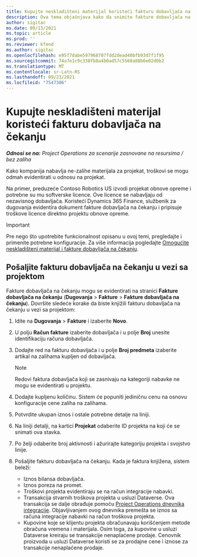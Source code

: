 ```yaml
---
title: Kupujte neskladišteni materijal koristeći fakturu dobavljača na čekanju
description: Ova tema objašnjava kako da snimite fakture dobavljača na čekanju.
author: sigitac
ms.date: 09/13/2021
ms.topic: article
ms.prod: ''
ms.reviewer: kfend
ms.author: sigitac
ms.openlocfilehash: e95f7dabe597968707fdd2dead40bfb93d7f1f95
ms.sourcegitcommit: 74a7e1c9c338fb8a4b0ad57c5560a88b6e02d0b2
ms.translationtype: MT
ms.contentlocale: sr-Latn-RS
ms.lasthandoff: 09/23/2021
ms.locfileid: "7547306"
---
```

# <a name="purchase-non-stocked-materials-using-a-pending-vendor-invoice"></a>Kupujte neskladišteni materijal koristeći fakturu dobavljača na čekanju

_**Odnosi se na:** Project Operations za scenarije zasnovane na resursima / bez zaliha_

Kako kompanija nabavlja ne-zalihe materijala za projekat, troškovi se mogu odmah evidentirati u odnosu na projekat. 

Na primer, preduzeće Contoso Robotics US izvodi projekat obnove opreme i potrebne su mu softverske licence. Ove licence se nabavljaju od nezavisnog dobavljača.  Koristeći Dynamics 365 Finance, službenik za dugovanja evidentira dokument fakture dobavljača na čekanju i pripisuje troškove licence direktno projektu obnove opreme. 

> [!IMPORTANT]
> Pre nego što upotrebite funkcionalnost opisanu u ovoj temi, pregledajte i primenite potrebne konfiguracije. Za više informacija pogledajte [Omogućite neskladišteni materijal i fakture dobavljača na čekanju](configure-materials-nonstocked.md). 

## <a name="post-a-project-related-pending-vendor-invoice"></a>Pošaljite fakturu dobavljača na čekanju u vezi sa projektom 

Fakture dobavljača na čekanju mogu se evidentirati na stranici **Fakture dobavljača na čekanju** (**Dugovanja** > **Fakture** > **Fakture dobavljača na čekanju**). Dovršite sledeće korake da biste knjižili fakturu dobavljača na čekanju u vezi sa projektom:

1. Idite na **Dugovanja** > **Fakture** i izaberite **Novo**. 
2. U polju **Račun fakture** izaberite dobavljača i u polje **Broj** unesite identifikaciju računa dobavljača.
3. Dodajte red na fakturu dobavljača i u polje **Broj predmeta** izaberite artikal na zalihama kupljen od dobavljača. 

    > [!NOTE]
    > Redovi faktura dobavljača koji se zasnivaju na kategoriji nabavke ne mogu se evidentirati u projektu. 
    
5. Dodajte kupljenu količinu. Sistem će popuniti jediničnu cenu na osnovu konfiguracije cene zaliha na zalihama. 
6. Potvrdite ukupan iznos i ostale potrebne detalje na liniji.
7. Na liniji detalji, na kartici **Projekat** odaberite ID projekta na koji će se snimati ova stavka.
8. Po želji odaberite broj aktivnosti i ažurirajte kategoriju projekta i svojstvo linije.
9. Pošaljite fakturu dobavljača na čekanju. Kada je faktura knjižena, sistem beleži:
    
    - Iznos bilansa dobavljača.
    - Iznos poreza na promet.
    - Troškovi projekta evidentiraju se na račun integracije nabavki.
    - Transakcija stvarnih troškova projekta u usluzi Dataverse.  Ova transakcija se dalje obrađuje pomoću [Project Operations dnevnika integracije](../project-accounting/project-operations-integration-journal.md). Objavljivanjem ovog dnevnika premešta se iznos sa računa integracije nabavki na račun troškova projekta. 
    - Kupovine koje se klijentu projekta obračunavaju korišćenjem metode obračuna vremena i materijala. Osim toga, za kupovine u usluzi Dataverse kreiraju se transakcije nenaplaćene prodaje. Cenovnik proizvoda u usluzi Dataverse koristi se za prodajne cene i iznose za transakcije nenaplaćene prodaje.
